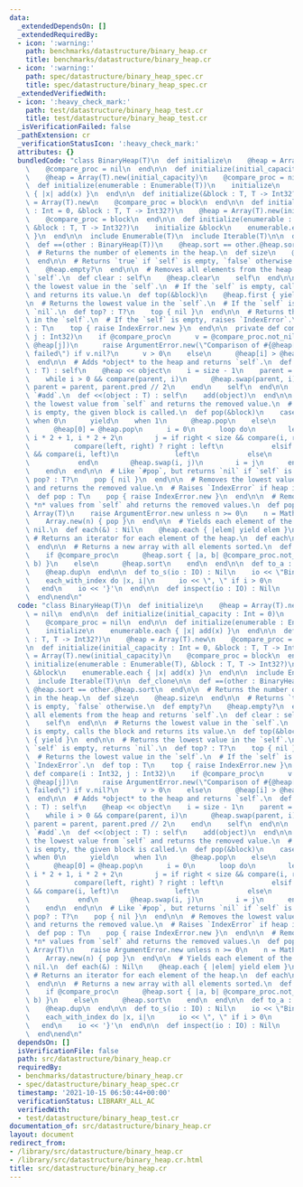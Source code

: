 ```yaml
---
data:
  _extendedDependsOn: []
  _extendedRequiredBy:
  - icon: ':warning:'
    path: benchmarks/datastructure/binary_heap.cr
    title: benchmarks/datastructure/binary_heap.cr
  - icon: ':warning:'
    path: spec/datastructure/binary_heap_spec.cr
    title: spec/datastructure/binary_heap_spec.cr
  _extendedVerifiedWith:
  - icon: ':heavy_check_mark:'
    path: test/datastructure/binary_heap_test.cr
    title: test/datastructure/binary_heap_test.cr
  _isVerificationFailed: false
  _pathExtension: cr
  _verificationStatusIcon: ':heavy_check_mark:'
  attributes: {}
  bundledCode: "class BinaryHeap(T)\n  def initialize\n    @heap = Array(T).new\n\
    \    @compare_proc = nil\n  end\n\n  def initialize(initial_capacity : Int = 0)\n\
    \    @heap = Array(T).new(initial_capacity)\n    @compare_proc = nil\n  end\n\n\
    \  def initialize(enumerable : Enumerable(T))\n    initialize\n    enumerable.each\
    \ { |x| add(x) }\n  end\n\n  def initialize(&block : T, T -> Int32?)\n    @heap\
    \ = Array(T).new\n    @compare_proc = block\n  end\n\n  def initialize(initial_capacity\
    \ : Int = 0, &block : T, T -> Int32?)\n    @heap = Array(T).new(initial_capacity)\n\
    \    @compare_proc = block\n  end\n\n  def initialize(enumerable : Enumerable(T),\
    \ &block : T, T -> Int32?)\n    initialize &block\n    enumerable.each { |x| add(x)\
    \ }\n  end\n\n  include Enumerable(T)\n  include Iterable(T)\n\n  def_clone\n\n\
    \  def ==(other : BinaryHeap(T))\n    @heap.sort == other.@heap.sort\n  end\n\n\
    \  # Returns the number of elements in the heap.\n  def size\n    @heap.size\n\
    \  end\n\n  # Returns `true` if `self` is empty, `false` otherwise.\n  def empty?\n\
    \    @heap.empty?\n  end\n\n  # Removes all elements from the heap and returns\
    \ `self`.\n  def clear : self\n    @heap.clear\n    self\n  end\n\n  # Returns\
    \ the lowest value in the `self`.\n  # If the `self` is empty, calls the block\
    \ and returns its value.\n  def top(&block)\n    @heap.first { yield }\n  end\n\
    \n  # Returns the lowest value in the `self`.\n  # If the `self` is empty, returns\
    \ `nil`.\n  def top? : T?\n    top { nil }\n  end\n\n  # Returns the lowest value\
    \ in the `self`.\n  # If the `self` is empty, raises `IndexError`.\n  def top\
    \ : T\n    top { raise IndexError.new }\n  end\n\n  private def compare(i : Int32,\
    \ j : Int32)\n    if @compare_proc\n      v = @compare_proc.not_nil!.call(@heap[i],\
    \ @heap[j])\n      raise ArgumentError.new(\"Comparison of #{@heap[i]} and #{@heap[j]}\
    \ failed\") if v.nil?\n      v > 0\n    else\n      @heap[i] > @heap[j]\n    end\n\
    \  end\n\n  # Adds *object* to the heap and returns `self`.\n  def add(object\
    \ : T) : self\n    @heap << object\n    i = size - 1\n    parent = i.pred // 2\n\
    \    while i > 0 && compare(parent, i)\n      @heap.swap(parent, i)\n      i,\
    \ parent = parent, parent.pred // 2\n    end\n    self\n  end\n\n  # Alias for\
    \ `#add`.\n  def <<(object : T) : self\n    add(object)\n  end\n\n  # Removes\
    \ the lowest value from `self` and returns the removed value.\n  # If the array\
    \ is empty, the given block is called.\n  def pop(&block)\n    case size\n   \
    \ when 0\n      yield\n    when 1\n      @heap.pop\n    else\n      value = @heap.unsafe_fetch(0)\n\
    \      @heap[0] = @heap.pop\n      i = 0\n      loop do\n        left, right =\
    \ i * 2 + 1, i * 2 + 2\n        j = if right < size && compare(i, right)\n   \
    \           compare(left, right) ? right : left\n            elsif left < size\
    \ && compare(i, left)\n              left\n            else\n              break\n\
    \            end\n        @heap.swap(i, j)\n        i = j\n      end\n      value\n\
    \    end\n  end\n\n  # Like `#pop`, but returns `nil` if `self` is empty.\n  def\
    \ pop? : T?\n    pop { nil }\n  end\n\n  # Removes the lowest value from `self`\
    \ and returns the removed value.\n  # Raises `IndexError` if heap is of 0 size.\n\
    \  def pop : T\n    pop { raise IndexError.new }\n  end\n\n  # Removes the last\
    \ *n* values from `self` ahd returns the removed values.\n  def pop(n : Int) :\
    \ Array(T)\n    raise ArgumentError.new unless n >= 0\n    n = Math.min(n, size)\n\
    \    Array.new(n) { pop }\n  end\n\n  # Yields each element of the heap, and returns\
    \ nil.\n  def each(&) : Nil\n    @heap.each { |elem| yield elem }\n  end\n\n \
    \ # Returns an iterator for each element of the heap.\n  def each\n    @heap.each\n\
    \  end\n\n  # Returns a new array with all elements sorted.\n  def sort : Array(T)\n\
    \    if @compare_proc\n      @heap.sort { |a, b| @compare_proc.not_nil!.call(a,\
    \ b) }\n    else\n      @heap.sort\n    end\n  end\n\n  def to_a : Array(T)\n\
    \    @heap.dup\n  end\n\n  def to_s(io : IO) : Nil\n    io << \"BinaryHeap{\"\n\
    \    each_with_index do |x, i|\n      io << \", \" if i > 0\n      io << x\n \
    \   end\n    io << '}'\n  end\n\n  def inspect(io : IO) : Nil\n    to_s(io)\n\
    \  end\nend\n"
  code: "class BinaryHeap(T)\n  def initialize\n    @heap = Array(T).new\n    @compare_proc\
    \ = nil\n  end\n\n  def initialize(initial_capacity : Int = 0)\n    @heap = Array(T).new(initial_capacity)\n\
    \    @compare_proc = nil\n  end\n\n  def initialize(enumerable : Enumerable(T))\n\
    \    initialize\n    enumerable.each { |x| add(x) }\n  end\n\n  def initialize(&block\
    \ : T, T -> Int32?)\n    @heap = Array(T).new\n    @compare_proc = block\n  end\n\
    \n  def initialize(initial_capacity : Int = 0, &block : T, T -> Int32?)\n    @heap\
    \ = Array(T).new(initial_capacity)\n    @compare_proc = block\n  end\n\n  def\
    \ initialize(enumerable : Enumerable(T), &block : T, T -> Int32?)\n    initialize\
    \ &block\n    enumerable.each { |x| add(x) }\n  end\n\n  include Enumerable(T)\n\
    \  include Iterable(T)\n\n  def_clone\n\n  def ==(other : BinaryHeap(T))\n   \
    \ @heap.sort == other.@heap.sort\n  end\n\n  # Returns the number of elements\
    \ in the heap.\n  def size\n    @heap.size\n  end\n\n  # Returns `true` if `self`\
    \ is empty, `false` otherwise.\n  def empty?\n    @heap.empty?\n  end\n\n  # Removes\
    \ all elements from the heap and returns `self`.\n  def clear : self\n    @heap.clear\n\
    \    self\n  end\n\n  # Returns the lowest value in the `self`.\n  # If the `self`\
    \ is empty, calls the block and returns its value.\n  def top(&block)\n    @heap.first\
    \ { yield }\n  end\n\n  # Returns the lowest value in the `self`.\n  # If the\
    \ `self` is empty, returns `nil`.\n  def top? : T?\n    top { nil }\n  end\n\n\
    \  # Returns the lowest value in the `self`.\n  # If the `self` is empty, raises\
    \ `IndexError`.\n  def top : T\n    top { raise IndexError.new }\n  end\n\n  private\
    \ def compare(i : Int32, j : Int32)\n    if @compare_proc\n      v = @compare_proc.not_nil!.call(@heap[i],\
    \ @heap[j])\n      raise ArgumentError.new(\"Comparison of #{@heap[i]} and #{@heap[j]}\
    \ failed\") if v.nil?\n      v > 0\n    else\n      @heap[i] > @heap[j]\n    end\n\
    \  end\n\n  # Adds *object* to the heap and returns `self`.\n  def add(object\
    \ : T) : self\n    @heap << object\n    i = size - 1\n    parent = i.pred // 2\n\
    \    while i > 0 && compare(parent, i)\n      @heap.swap(parent, i)\n      i,\
    \ parent = parent, parent.pred // 2\n    end\n    self\n  end\n\n  # Alias for\
    \ `#add`.\n  def <<(object : T) : self\n    add(object)\n  end\n\n  # Removes\
    \ the lowest value from `self` and returns the removed value.\n  # If the array\
    \ is empty, the given block is called.\n  def pop(&block)\n    case size\n   \
    \ when 0\n      yield\n    when 1\n      @heap.pop\n    else\n      value = @heap.unsafe_fetch(0)\n\
    \      @heap[0] = @heap.pop\n      i = 0\n      loop do\n        left, right =\
    \ i * 2 + 1, i * 2 + 2\n        j = if right < size && compare(i, right)\n   \
    \           compare(left, right) ? right : left\n            elsif left < size\
    \ && compare(i, left)\n              left\n            else\n              break\n\
    \            end\n        @heap.swap(i, j)\n        i = j\n      end\n      value\n\
    \    end\n  end\n\n  # Like `#pop`, but returns `nil` if `self` is empty.\n  def\
    \ pop? : T?\n    pop { nil }\n  end\n\n  # Removes the lowest value from `self`\
    \ and returns the removed value.\n  # Raises `IndexError` if heap is of 0 size.\n\
    \  def pop : T\n    pop { raise IndexError.new }\n  end\n\n  # Removes the last\
    \ *n* values from `self` ahd returns the removed values.\n  def pop(n : Int) :\
    \ Array(T)\n    raise ArgumentError.new unless n >= 0\n    n = Math.min(n, size)\n\
    \    Array.new(n) { pop }\n  end\n\n  # Yields each element of the heap, and returns\
    \ nil.\n  def each(&) : Nil\n    @heap.each { |elem| yield elem }\n  end\n\n \
    \ # Returns an iterator for each element of the heap.\n  def each\n    @heap.each\n\
    \  end\n\n  # Returns a new array with all elements sorted.\n  def sort : Array(T)\n\
    \    if @compare_proc\n      @heap.sort { |a, b| @compare_proc.not_nil!.call(a,\
    \ b) }\n    else\n      @heap.sort\n    end\n  end\n\n  def to_a : Array(T)\n\
    \    @heap.dup\n  end\n\n  def to_s(io : IO) : Nil\n    io << \"BinaryHeap{\"\n\
    \    each_with_index do |x, i|\n      io << \", \" if i > 0\n      io << x\n \
    \   end\n    io << '}'\n  end\n\n  def inspect(io : IO) : Nil\n    to_s(io)\n\
    \  end\nend\n"
  dependsOn: []
  isVerificationFile: false
  path: src/datastructure/binary_heap.cr
  requiredBy:
  - benchmarks/datastructure/binary_heap.cr
  - spec/datastructure/binary_heap_spec.cr
  timestamp: '2021-10-15 06:50:44+00:00'
  verificationStatus: LIBRARY_ALL_AC
  verifiedWith:
  - test/datastructure/binary_heap_test.cr
documentation_of: src/datastructure/binary_heap.cr
layout: document
redirect_from:
- /library/src/datastructure/binary_heap.cr
- /library/src/datastructure/binary_heap.cr.html
title: src/datastructure/binary_heap.cr
---
```

